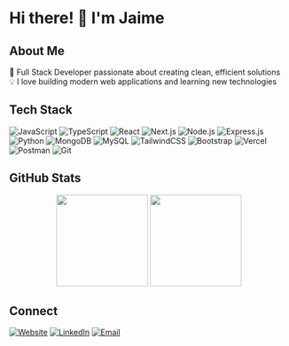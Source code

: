 # Hi there! 👋 I'm Jaime

## About Me
🚀 Full Stack Developer passionate about creating clean, efficient solutions  
💡 I love building modern web applications and learning new technologies  

## Tech Stack
![JavaScript](https://img.shields.io/badge/-JavaScript-F7DF1E?style=flat-square&logo=javascript&logoColor=black)
![TypeScript](https://img.shields.io/badge/-TypeScript-3178C6?style=flat-square&logo=typescript&logoColor=white)
![React](https://img.shields.io/badge/-React-61DAFB?style=flat-square&logo=react&logoColor=black)
![Next.js](https://img.shields.io/badge/-Next.js-000000?style=flat-square&logo=next.js&logoColor=white)
![Node.js](https://img.shields.io/badge/-Node.js-339933?style=flat-square&logo=node.js&logoColor=white)
![Express.js](https://img.shields.io/badge/-Express.js-000000?style=flat-square&logo=express&logoColor=white)
![Python](https://img.shields.io/badge/-Python-3776AB?style=flat-square&logo=python&logoColor=white)
![MongoDB](https://img.shields.io/badge/-MongoDB-47A248?style=flat-square&logo=mongodb&logoColor=white)
![MySQL](https://img.shields.io/badge/-MySQL-4479A1?style=flat-square&logo=mysql&logoColor=white)
![TailwindCSS](https://img.shields.io/badge/-TailwindCSS-38B2AC?style=flat-square&logo=tailwind-css&logoColor=white)
![Bootstrap](https://img.shields.io/badge/-Bootstrap-7952B3?style=flat-square&logo=bootstrap&logoColor=white)
![Vercel](https://img.shields.io/badge/-Vercel-000000?style=flat-square&logo=vercel&logoColor=white)
![Postman](https://img.shields.io/badge/-Postman-FF6C37?style=flat-square&logo=postman&logoColor=white)
![Git](https://img.shields.io/badge/-Git-F05032?style=flat-square&logo=git&logoColor=white)

## GitHub Stats
<div align="center">
  <img src="https://github-readme-stats.vercel.app/api?username=jjarque&show_icons=true&theme=dark&hide_border=true" height="165">
  <img src="https://github-readme-stats.vercel.app/api/top-langs/?username=jjarque&layout=compact&theme=dark&hide_border=true" height="165">
</div>

## Connect
[![Website](https://img.shields.io/badge/Website-000000?style=for-the-badge&logo=About.me&logoColor=white)](https://jjarque.dev)
[![LinkedIn](https://img.shields.io/badge/LinkedIn-0077B5?style=for-the-badge&logo=linkedin&logoColor=white)](https://linkedin.com/in/jjarque1)
[![Email](https://img.shields.io/badge/Email-D14836?style=for-the-badge&logo=gmail&logoColor=white)](mailto:contactojjarque@gmail.com)
